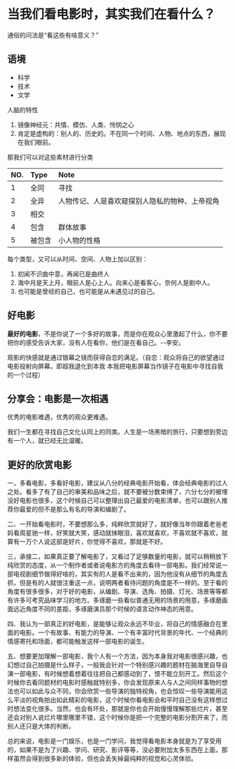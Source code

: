 # 当我们看电影时，其实我们在看什么？

通俗的问法是“看这些有啥意义？”

## 语境

* 科学
* 技术
* 文学

人脑的特性

1. 镜像神经元：共情、模仿、人类、怜悯之心
2. 肯定是虚构的：别人的、历史的。不在同一个时间、人物、地点的东西，展现在我们眼前。

那我们可以对这些素材进行分类


| NO. | Type    | Note                                           |
| :-- | :------ | :------                                        |
| 1   | 全同    | 寻找                                           |
| 2   | 全异    | 人物传记、人是喜欢窥探别人隐私的物种、上帝视角 |
| 3   | 相交    |                                                |
| 4   | 包含    | 群体故事                                       |
| 5   | 被包含  | 小人物的性格                                   |


每个类型，又可以从时间、空间、人物上加以区别：

1. 初闻不识曲中意，再闻已是曲终人
2. 海中月是天上月，眼前人是心上人。向来心是看客心，奈何人是剧中人。
3. 也可能是曾经的自己，也可能是从未遇见过的自己。

## 好电影

**最好的电影**，不是你说了一个多好的故事，而是你在观众心里激起了什么，你不要把你的感受告诉大家，没有人在看你，他们是在看自己。--李安。

观影的快感就是通过银幕之镜而获得自恋的满足。（自恋：观众将自己的欲望通过电影投射向屏幕。即超我退化到本我 本我把电影屏幕当作镜子在电影中寻找自我的一个过程）

## 分享会：电影是一次相遇

优秀的电影难遇，优秀的观众更难遇。

我们一生都在寻找自己文化认同上的同类。人生是一场黑暗的旅行，只要想到旁边有一个人，就已经无比温暖。


## 更好的欣赏电影

一，多看电影，多看好电影，建议从八分的经典电影开始看，体会经典电影的过人之处。看多了有了自己的审美和品味之后，就不要被分数束缚了，六分七分的被埋没好电影也很多，这个时候自己可以整理出自己最爱的电影清单，也可以跟别人推荐你最爱的但不是那么有名的导演和编剧了。

二、一开始看电影时，不要想那么多，纯粹欣赏就好了，就好像当年你跟着老爸老妈看周星驰一样，好笑就大笑，感动就抹眼泪，喜欢就喜欢，不喜欢就不喜欢，就算有一万个人说这部是好片，你觉得不喜欢，那就是不好。

三，承接二，如果真正要了解电影了，又看过了足够数量的电影，就可以稍稍放下纯欣赏的态度，从一个制作者或者说电影方的角度去看待一部电影。我们经常说一部电视剧细节做得好啥的，其实有的人是看不出来的，因为他没有从细节的角度去抓，但是有的人就很注重这一点，说明两者看待问题的角度是不一样的。至于看的角度有很多很多，对于好的电影，从编剧、导演、选角、拍摄、灯光、场景等等都有许多可考究品味学习的地方。多琢磨一些看似普通无用的场景的用意，多琢磨画面远近角度不同的差距，多琢磨演员那个时候的语言动作神态的用意。

四、我认为一部真正的好电影，是能够让观众永远不毕业，将自己的情感融合在里面的电影。一个有故事、有能力的导演、一个有丰富时代背景的年代、一个经典的情感寄托和场面，都可能触发这样一部电影的诞生。

五、想要更加理解一部电影，我个人有一个方法，因为本身我对电影很感兴趣，也幻想过自己拍摄是什么样子，一般我会针对一个特别感兴趣的题材在脑海里自导自演一部电影，有时候想着想着往往把自己都感动到了，恨不能立刻开工。然后这个时候你去看同题材的电影时感触就特别多，你会发现原来人与人之间同样事物的想法也可以如此与众不同，你会欣赏一些导演的独特视角，也会惊叹一些导演能用这么平淡的视角拍出如此精彩的电影，这个时候你看电影会和平时自己没有这样想过时想法变化很多。当然，也会有坏处，那就是你也会开始慢慢理解那些烂片，甚至还会对别人说烂片哪里哪里不错，这个时候你是把一个完整的电影分割开来了，而别人还只是大体的判断。

总的来说，电影是一门娱乐，也是一门学问，我觉得看电影本身就是为了享受用的，如果不是为了兴趣、学问、研究、影评等等，没必要附加太多东西在上面，那样虽然会得到很多新的体验，但也会丢失掉最纯粹的视觉和心灵体验。


